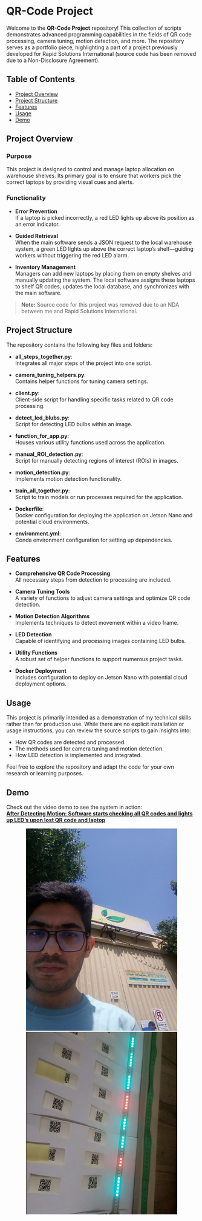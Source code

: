 # QR-Code Project

Welcome to the **QR-Code Project** repository! This collection of scripts demonstrates advanced programming capabilities in the fields of QR code processing, camera tuning, motion detection, and more. The repository serves as a portfolio piece, highlighting a part of a project previously developed for Rapid Solutions International (source code has been removed due to a Non-Disclosure Agreement).

## Table of Contents

- [Project Overview](#project-overview)
- [Project Structure](#project-structure)
- [Features](#features)
- [Usage](#usage)
- [Demo](#demo)

## Project Overview

### Purpose
This project is designed to control and manage laptop allocation on warehouse shelves. Its primary goal is to ensure that workers pick the correct laptops by providing visual cues and alerts.

### Functionality
- **Error Prevention**  
  If a laptop is picked incorrectly, a red LED lights up above its position as an error indicator.

- **Guided Retrieval**  
  When the main software sends a JSON request to the local warehouse system, a green LED lights up above the correct laptop’s shelf—guiding workers without triggering the red LED alarm.

- **Inventory Management**  
  Managers can add new laptops by placing them on empty shelves and manually updating the system. The local software assigns these laptops to shelf QR codes, updates the local database, and synchronizes with the main software.

> **Note:** Source code for this project was removed due to an NDA between me and Rapid Solutions International.

## Project Structure

The repository contains the following key files and folders:

- **all_steps_together.py**:  
  Integrates all major steps of the project into one script.

- **camera_tuning_helpers.py**:  
  Contains helper functions for tuning camera settings.

- **client.py**:  
  Client-side script for handling specific tasks related to QR code processing.

- **detect_led_blubs.py**:  
  Script for detecting LED bulbs within an image.

- **function_for_app.py**:  
  Houses various utility functions used across the application.

- **manual_ROI_detection.py**:  
  Script for manually detecting regions of interest (ROIs) in images.

- **motion_detection.py**:  
  Implements motion detection functionality.

- **train_all_together.py**:  
  Script to train models or run processes required for the application.

- **Dockerfile**:  
  Docker configuration for deploying the application on Jetson Nano and potential cloud environments.

- **environment.yml**:  
  Conda environment configuration for setting up dependencies.

## Features

- **Comprehensive QR Code Processing**  
  All necessary steps from detection to processing are included.

- **Camera Tuning Tools**  
  A variety of functions to adjust camera settings and optimize QR code detection.

- **Motion Detection Algorithms**  
  Implements techniques to detect movement within a video frame.

- **LED Detection**  
  Capable of identifying and processing images containing LED bulbs.

- **Utility Functions**  
  A robust set of helper functions to support numerous project tasks.

- **Docker Deployment**  
  Includes configuration to deploy on Jetson Nano with potential cloud deployment options.

## Usage

This project is primarily intended as a demonstration of my technical skills rather than for production use. While there are no explicit installation or usage instructions, you can review the source scripts to gain insights into:

- How QR codes are detected and processed.
- The methods used for camera tuning and motion detection.
- How LED detection is implemented and integrated.

Feel free to explore the repository and adapt the code for your own research or learning purposes.

## Demo

Check out the video demo to see the system in action:  
**[After Detecting Motion: Software starts checking all QR codes and lights up LED’s upon lost QR code and laptop](./after%20detecting%20a%20motion%20software%20start%20to%20check%20all%20QR%20codes%20and%20light%20up%20LED%E2%80%99s%20upon%20lost%20QR%20code%20and%20laptop.mp4)**

<p align="center">
  <img src="https://github.com/Cph4v/QR_code_detection_real_time/blob/main/photo_2024-06-09_15-04-02.jpg" width="400" alt="Demo Photo 1"/>
  <img src="https://github.com/Cph4v/QR_code_detection_real_time/blob/main/edited2.png" width="400" alt="Demo Photo 2"/>
</p>

